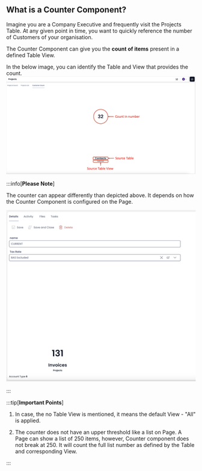 ## What is a Counter Component?
Imagine you are a Company Executive and frequently visit the Projects Table. At any given point in time, you want to quickly reference the number of Customers of your organisation. 

The Counter Component can give you the **count of items** present in a defined Table View.

In the below image, you can identify the Table and View that provides the count.
![Image showing a counter component](Counter_1.png)

:::info[**Please Note**]

The counter can appear differently than depicted above. It depends on how the Counter Component is configured on the Page.

![Image showing Counter component on Item Details Page](Counter_2.png)

:::

:::tip[**Important Points**]

1. In case, the no Table View is mentioned, it means the default View - "All" is applied.

2. The counter does not have an upper threshold like a list on Page. A Page can show a list of 250 items, however, Counter component does not break at 250. It will count the full list number as defined by the Table and corresponding View.

:::